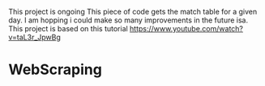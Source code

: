 This project is ongoing
This piece of code gets the match table for a given day.
I am hopping i could make so many improvements in the future isa.
This project is based on this tutorial https://www.youtube.com/watch?v=taL3r_JpwBg
# WebScraping
